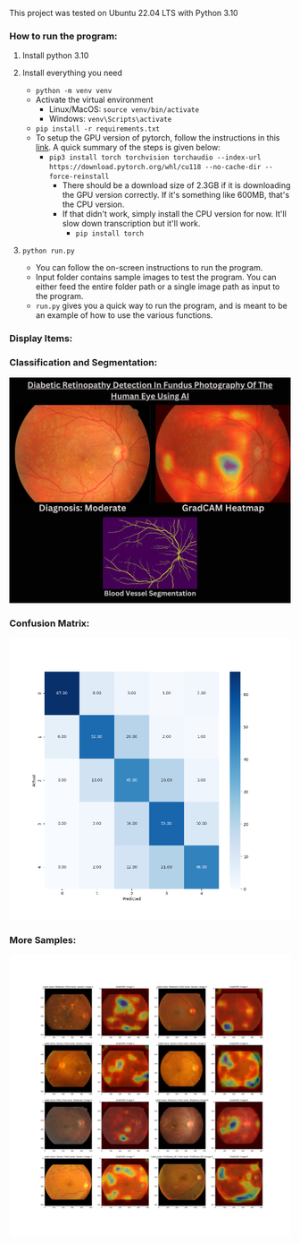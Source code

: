 This project was tested on Ubuntu 22.04 LTS with Python 3.10

### How to run the program:
1. Install python 3.10
2) Install everything you need
   - `python -m venv venv`
   - Activate the virtual environment
     - Linux/MacOS: `source venv/bin/activate`
     - Windows: `venv\Scripts\activate`
   - `pip install -r requirements.txt`
   - To setup the GPU version of pytorch, follow the instructions in this [link](https://github.com/openai/whisper/discussions/47).
     A quick summary of the steps is given below:
       - `pip3 install torch torchvision torchaudio --index-url https://download.pytorch.org/whl/cu118 --no-cache-dir --force-reinstall`
         - There should be a download size of 2.3GB if it is downloading the GPU version correctly. If it's something like 600MB, that's the CPU version.
         - If that didn't work, simply install the CPU version for now. It'll slow down transcription but it'll work.
           - `pip install torch`
           
3) `python run.py`
    - You can follow the on-screen instructions to run the program.
    - Input folder contains sample images to test the program. You can either feed the entire folder path or a single image path as input to the program.
    - `run.py`  gives you a quick way to run the program, and is meant to be an example of how to use the various functions.


### Display Items:
### Classification and Segmentation:
<img src="display_samples/Diabetic retinopathy detection in fundus photography of the Human Eye using AI.png" width="700">

### Confusion Matrix:
<img src="display_samples/plot_confusion_matrix.png" width="700">

### More Samples:
<img src="display_samples/fundus_diabetic_retinopathy_detection.png" width="700">
